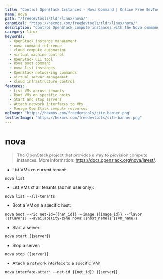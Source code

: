 ```yaml
---
title: "Control OpenStack Instances - Nova Command | Online Free DevTools by Hexmos"
name: nova
path: "/freedevtools/tldr/linux/nova/"
canonical: "https://hexmos.com/freedevtools/tldr/linux/nova/"
description: "Control OpenStack compute instances with the Nova command line tool. Provision VMs, manage networking, and automate cloud infrastructure. Free online tool, no registration required."
category: linux
keywords:
  - OpenStack instance management
  - nova command reference
  - cloud compute automation
  - virtual machine control
  - OpenStack CLI tool
  - nova boot command
  - nova list instances
  - OpenStack networking commands
  - virtual server management
  - cloud infrastructure control
features:
  - List VMs across tenants
  - Boot VMs on specific hosts
  - Start and stop servers
  - Attach network interfaces to VMs
  - Manage OpenStack compute resources
ogImage: "https://hexmos.com/freedevtools/site-banner.png"
twitterImage: "https://hexmos.com/freedevtools/site-banner.png"
---
```


# nova

> The OpenStack project that provides a way to provision compute instances.
> More information: <https://docs.openstack.org/nova/latest/>.

- List VMs on current tenant:

`nova list`

- List VMs of all tenants (admin user only):

`nova list --all-tenants`

- Boot a VM on a specific host:

`nova boot --nic net-id={{net_id}} --image {{image_id}} --flavor {{flavor}} --availability-zone nova:{{host_name}} {{vm_name}}`

- Start a server:

`nova start {{server}}`

- Stop a server:

`nova stop {{server}}`

- Attach a network interface to a specific VM:

`nova interface-attach --net-id {{net_id}} {{server}}`
